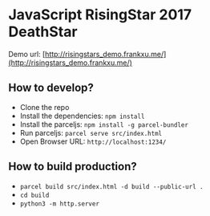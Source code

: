 # JavaScript RisingStar 2017 DeathStar

Demo url: [http://risingstars_demo.frankxu.me/](http://risingstars_demo.frankxu.me/)

## How to develop?

* Clone the repo
* Install the dependencies: `npm install`
* Install the parceljs: `npm install -g parcel-bundler`
* Run parceljs: `parcel serve src/index.html`
* Open Browser URL: `http://localhost:1234/`


## How to build production?
* `parcel build src/index.html -d build --public-url .`
* `cd build`
* `python3 -m http.server`

